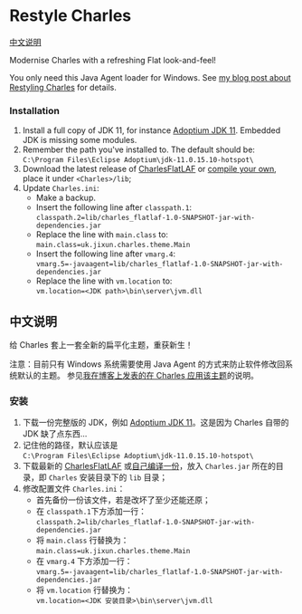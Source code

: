 # Restyle Charles

[中文说明](#中文说明)

Modernise Charles with a refreshing Flat look-and-feel!

You only need this Java Agent loader for Windows.
See [my blog post about Restyling Charles][blog_post] for details.

### Installation

1. Install a full copy of JDK 11, for instance [Adoptium JDK 11][a_jdk11]. Embedded JDK is missing some modules.
2. Remember the path you've installed to. The default should be:  
   `C:\Program Files\Eclipse Adoptium\jdk-11.0.15.10-hotspot\`
3. Download the latest release of [CharlesFlatLAF][charles_flaf_rel] or [compile your own][charles_flaf_git], place it under `<Charles>/lib`;
4. Update `Charles.ini`:
   * Make a backup.
   * Insert the following line after `classpath.1`:  
     `classpath.2=lib/charles_flatlaf-1.0-SNAPSHOT-jar-with-dependencies.jar`
   * Replace the line with `main.class` to:  
     `main.class=uk.jixun.charles.theme.Main`
   * Insert the following line after `vmarg.4`:  
     `vmarg.5=-javaagent=lib/charles_flatlaf-1.0-SNAPSHOT-jar-with-dependencies.jar`
   * Replace the line with `vm.location` to:  
     `vm.location=<JDK path>\bin\server\jvm.dll`

## 中文说明

给 Charles 套上一套全新的扁平化主题，重获新生！

注意：目前只有 Windows 系统需要使用 Java Agent 的方式来防止软件修改回系统默认的主题。
参见[我在博客上发表的在 Charles 应用该主题][blog_post]的说明。

### 安装

1. 下载一份完整版的 JDK，例如 [Adoptium JDK 11][a_jdk11]。这是因为 Charles 自带的 JDK 缺了点东西…
2. 记住他的路径，默认应该是  
   `C:\Program Files\Eclipse Adoptium\jdk-11.0.15.10-hotspot\`
3. 下载最新的 [CharlesFlatLAF][charles_flaf_rel] 或[自己编译一份][charles_flaf_git]，放入 `Charles.jar` 所在的目录，即 `Charles` 安装目录下的 `lib` 目录；
4. 修改配置文件 `Charles.ini`：
   * 首先备份一份该文件，若是改坏了至少还能还原；
   * 在 `classpath.1`下方添加一行：  
     `classpath.2=lib/charles_flatlaf-1.0-SNAPSHOT-jar-with-dependencies.jar`
   * 将 `main.class` 行替换为：  
     `main.class=uk.jixun.charles.theme.Main`
   * 在 `vmarg.4` 下方添加一行：  
     `vmarg.5=-javaagent=lib/charles_flatlaf-1.0-SNAPSHOT-jar-with-dependencies.jar`
   * 将 `vm.location` 行替换为：  
     `vm.location=<JDK 安装目录>\bin\server\jvm.dll`

[charles_flaf_rel]: https://github.com/jixunmoe/Charles-FlatLAF/releases/latest
[charles_flaf_git]: https://github.com/jixunmoe/Charles-FlatLAF
[blog_post]: https://jixun.uk/posts/2022/restyle-charles-using-flatlaf/
[a_jdk11]: https://adoptium.net/temurin/releases/?version=11
